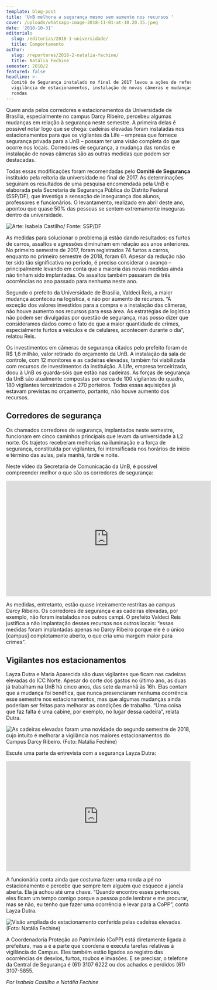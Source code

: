 ```yaml
---
template: blog-post
title: 'UnB melhora a segurança mesmo sem aumento nos recursos '
cover: /uploads/whatsapp-image-2018-11-01-at-10.20.35.jpeg
date: '2018-10-31'
editorial:
  slug: /editorias/2018-1-universidade/
  title: Comportamento
author:
  slug: /reporteres/2018-2-natalia-fechine/
  title: Natália Fechine
semester: 2018/2
featured: false
headline: >-
  Comitê de Segurança instalado no final de 2017 levou a ações de reforço na
  vigilância de estacionamentos, instalação de novas câmeras e mudanças nas
  rondas
---
```

Quem anda pelos corredores e estacionamentos da Universidade de Brasília, especialmente no campus Darcy Ribeiro, percebeu algumas mudanças em relação à segurança neste semestre. A primeira delas é possível notar logo que se chega: cadeiras elevadas foram instaladas nos estacionamentos para que os vigilantes da Life – empresa que fornece segurança privada para a UnB – possam ter uma visão completa do que ocorre nos locais. Corredores de segurança, a mudança das rondas e instalação de novas câmeras são as outras medidas que podem ser destacadas.

Todas essas modificações foram recomendadas pelo **Comitê de Segurança** instituído pela reitoria da universidade no final de 2017. As determinações seguiram os resultados de uma pesquisa encomendada pela UnB e elaborada pela Secretaria de Segurança Pública do Distrito Federal (SSP/DF), que investiga a sensação de insegurança dos alunos, professores e funcionários. O levantamento, realizado em abril deste ano, apontou que quase 50% das pessoas se sentem extremamente inseguras dentro da universidade.

![Arte: Isabela Castilho/ Fonte: SSP/DF](/uploads/whatsapp-image-2018-10-31-at-23.39.49.jpeg)

As medidas para solucionar o problema já estão dando resultados: os furtos de carros, assaltos e agressões diminuíram em relação aos anos anteriores. No primeiro semestre de 2017, foram registrados 74 furtos a carros, enquanto no primeiro semestre de 2018, foram 61. Apesar da redução não ter sido tão significativa no período, é preciso considerar o avanço – principalmente levando em conta que a maioria das novas medidas ainda não tinham sido implantadas. Os assaltos também passaram de três ocorrências no ano passado para nenhuma neste ano.

Segundo o prefeito da Universidade de Brasília, Valdeci Reis, a maior mudança aconteceu na logística, e não por aumento de recursos. “À exceção dos valores investidos para a compra e a instalação das câmeras, não houve aumento nos recursos para essa área. As estratégias de logística não podem ser divulgadas por questão de segurança, mas posso dizer que consideramos dados como o fato de que a maior quantidade de crimes, especialmente furtos a veículos e de celulares, acontecem durante o dia”, relatou Reis.

Os investimentos em câmeras de segurança citados pelo prefeito foram de R$ 1,6 milhão, valor retirado do orçamento da UnB. A instalação da sala de controle, com 12 monitores e as cadeiras elevadas, também foi viabilizada com recursos de investimentos da instituição. A Life, empresa terceirizada, doou à UnB os guarda-sóis que estão nas cadeiras. As forças de segurança da UnB são atualmente compostas por cerca de 100 vigilantes do quadro, 180 vigilantes terceirizados e 270 porteiros. Todas essas aquisições já estavam previstas no orçamento, portanto, não houve aumento dos recursos.

## Corredores de segurança

Os chamados corredores de segurança, implantados neste semestre, funcionam em cinco caminhos principais que levam da universidade à L2 norte. Os trajetos receberam melhorias na iluminação e a força de segurança, constituída por vigilantes, foi intensificada nos horários de início e término das aulas, pela manhã, tarde e noite.

Neste vídeo da Secretaria de Comunicação da UnB, é possível compreender melhor o que são os corredores de segurança:

<iframe width="560" height="315" src="https://www.youtube.com/embed/6T3UNSXdkRM" frameborder="0" allow="accelerometer; autoplay; encrypted-media; gyroscope; picture-in-picture" allowfullscreen></iframe>

As medidas, entretanto, estão quase inteiramente restritas ao campus Darcy Ribeiro. Os corredores de segurança e as cadeiras elevadas, por exemplo, não foram instalados nos outros campi. O prefeito Valdeci Reis justifica a não implantação desses recursos nos outros locais: “essas medidas foram implantadas apenas no Darcy Ribeiro porque ele é o único \[campus] completamente aberto, o que cria uma margem maior para crimes”.

## Vigilantes nos estacionamentos

Layza Dutra e Maria Aparecida são duas vigilantes que ficam nas cadeiras elevadas do ICC Norte. Apesar do corte dos gastos no último ano, as duas já trabalham na UnB há cinco anos, das sete da manhã às 16h. Elas contam que a mudança foi benéfica, que nunca presenciaram nenhuma ocorrência esse semestre nos estacionamentos, mas que algumas mudanças ainda poderiam ser feitas para melhorar as condições de trabalho. “Uma coisa que faz falta é uma cabine, por exemplo, no lugar dessa cadeira”, relata Dutra.

![As cadeiras elevadas foram uma novidade do segundo semestre de 2018, cujo intuito é melhorar a vigilância nos maiores estacionamentos do Campus Darcy Ribeiro. (Foto: Natália Fechine)](/uploads/whatsapp-image-2018-11-01-at-10.20.35.jpeg)

Escute uma parte da entrevista com a segurança Layza Dutra:

<iframe width="100%" height="300" scrolling="no" frameborder="no" allow="autoplay" src="https://w.soundcloud.com/player/?url=https%3A//api.soundcloud.com/tracks/523019199&color=%23ff5500&auto_play=false&hide_related=false&show_comments=true&show_user=true&show_reposts=false&show_teaser=true&visual=true"></iframe>

A funcionária conta ainda que costuma fazer uma ronda a pé no estacionamento e percebe que sempre tem alguém que esquece a janela aberta. Ela já achou até uma chave. “Quando encontro esses pertences, eles ficam um tempo comigo porque a pessoa pode lembrar e me procurar, mas se não, eu tenho que fazer uma ocorrência e levar para a CoPP”, conta Layza Dutra.

![Visão ampliada do estacionamento conferida pelas cadeiras elevadas. (Foto: Natália Fechine)](/uploads/whatsapp-image-2018-11-01-at-00.33.27.jpeg)

A Coordenadoria Proteção ao Patrimônio (CoPP) está diretamente ligada à prefeitura, mas a é a parte que coordena e executa tarefas relativas à vigilância do Campus. Eles também estão ligados ao registro das ocorrências de desvios, furtos, roubos e invasões. E se precisar, o telefone da Central de Segurança é (61) 3107 6222 ou dos achados e perdidos (61) 3107-5855. 

_Por Isabela Castilho e Natália Fechine_
